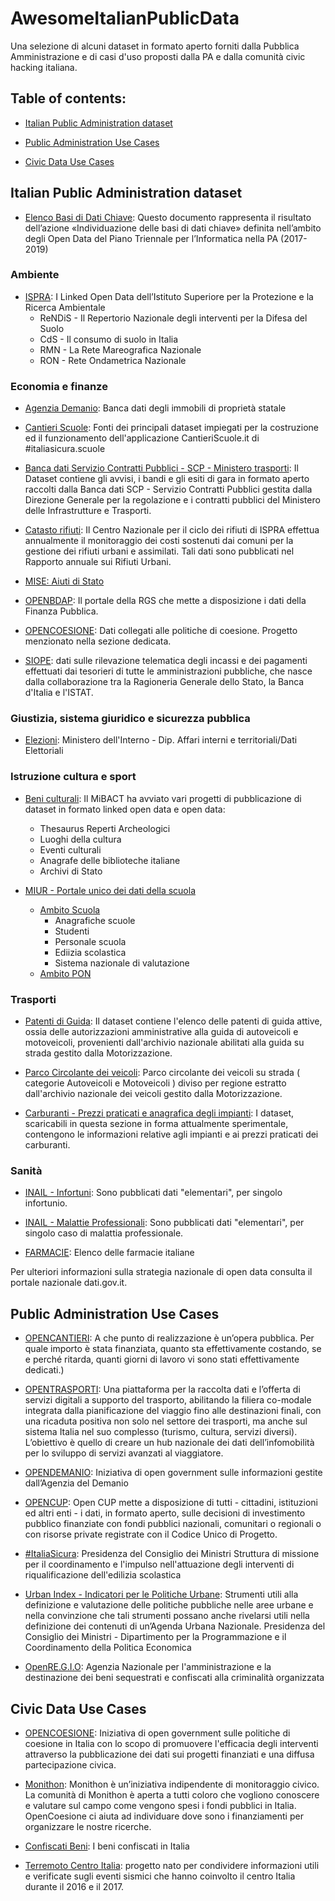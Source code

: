 # AwesomeItalianPublicData
Una selezione di alcuni dataset in formato aperto forniti dalla Pubblica Amministrazione e di casi d'uso proposti dalla PA e dalla comunità civic hacking italiana.


## Table of contents:

* [Italian Public Administration dataset](#PAdataset)

* [Public Administration Use Cases](#PADatausecases)

* [Civic Data Use Cases](#CivicDatausecases)


## Italian Public Administration dataset <a name="PAdataset"></a>

* [Elenco Basi di Dati Chiave](http://elenco-basi-di-dati-chiave.readthedocs.io/it/latest/): Questo documento rappresenta il risultato dell’azione «Individuazione delle basi di dati chiave» definita nell’ambito degli Open Data del Piano Triennale per l’Informatica nella PA (2017-2019)

### Ambiente

* [ISPRA](http://dati.isprambiente.it/id/catalogue/): I Linked Open Data dell’Istituto Superiore per la Protezione e la Ricerca Ambientale
  * ReNDiS - Il Repertorio Nazionale degli interventi per la Difesa del Suolo
  * CdS - Il consumo di suolo in Italia
  * RMN - La Rete Mareografica Nazionale
  * RON - Rete Ondametrica Nazionale


### Economia e finanze

* [Agenzia Demanio](https://dati.agenziademanio.it/#/opendata): Banca dati degli immobili di proprietà statale 

* [Cantieri Scuole](http://www.cantieriscuole.it/open_data.aspx): Fonti dei principali dataset impiegati per la costruzione ed il funzionamento dell'applicazione CantieriScuole.it di #italiasicura.scuole

* [Banca dati Servizio Contratti Pubblici - SCP - Ministero trasporti](http://dati.mit.gov.it/catalog/dataset/scp): Il Dataset contiene gli avvisi, i bandi e gli esiti di gara in formato aperto raccolti dalla Banca dati SCP - Servizio Contratti Pubblici gestita dalla Direzione Generale per la regolazione e i contratti pubblici del Ministero delle Infrastrutture e Trasporti. 

* [Catasto rifiuti](http://www.catasto-rifiuti.isprambiente.it): Il Centro Nazionale per il ciclo dei rifiuti di ISPRA effettua annualmente il monitoraggio dei costi sostenuti dai comuni per la gestione dei rifiuti urbani e assimilati. Tali dati sono pubblicati nel Rapporto annuale sui Rifiuti Urbani.

* [MISE: Aiuti di Stato](http://www.sviluppoeconomico.gov.it/index.php/it/open-data/elenco-dataset)

* [OPENBDAP](https://bdap-opendata.mef.gov.it/catalog): Il portale della RGS che mette a disposizione i dati della Finanza Pubblica.

* [OPENCOESIONE](https://opencoesione.gov.it): Dati collegati alle politiche di coesione. Progetto menzionato nella sezione dedicata.

* [SIOPE](https://www.siope.it/Siope/): dati sulle rilevazione telematica degli incassi e dei pagamenti effettuati dai tesorieri di tutte le amministrazioni pubbliche, che nasce dalla collaborazione tra la Ragioneria Generale dello Stato, la Banca d'Italia e l'ISTAT.


### Giustizia, sistema giuridico e sicurezza pubblica

* [Elezioni](http://dait.interno.gov.it/elezioni/open-data/): Ministero dell'Interno - Dip. Affari interni e territoriali/Dati Elettoriali


### Istruzione cultura e sport

* [Beni culturali](http://dati.istruzione.it/opendata/opendata/catalogo/): Il MiBACT ha avviato vari progetti di pubblicazione di dataset in formato linked open data e open data:
  * Thesaurus Reperti Archeologici	
  * Luoghi della cultura	
  * Eventi culturali	
  * Anagrafe delle biblioteche italiane	
  * Archivi di Stato

* [MIUR - Portale unico dei dati della scuola](http://dati.istruzione.it/opendata/opendata/) 
   * [Ambito Scuola](http://dati.istruzione.it/opendata/opendata/catalogo/#Scuola)
     * Anagrafiche scuole
     * Studenti
     * Personale scuola
     * Ediizia scolastica
     * Sistema nazionale di valutazione
  * [Ambito PON](http://dati.istruzione.it/opendata/opendata/catalogo/#PON) 
  
  

### Trasporti

* [Patenti di Guida](http://dati.mit.gov.it/catalog/dataset/patenti): Il dataset contiene l'elenco delle patenti di guida attive, ossia delle autorizzazioni amministrative alla guida di autoveicoli e motoveicoli, provenienti dall'archivio nazionale abilitati alla guida su strada gestito dalla Motorizzazione.

* [Parco Circolante dei veicoli](http://dati.mit.gov.it/catalog/dataset/parco-circolante-dei-veicoli): Parco circolante dei veicoli su strada ( categorie Autoveicoli e Motoveicoli ) diviso per regione estratto dall'archivio nazionale dei veicoli gestito dalla Motorizzazione.

* [Carburanti - Prezzi praticati e anagrafica degli impianti](http://www.sviluppoeconomico.gov.it/index.php/it/open-data/elenco-dataset/2032336-carburanti-prezzi-praticati-e-anagrafica-degli-impianti): I dataset, scaricabili in questa sezione in forma attualmente sperimentale, contengono le informazioni relative agli impianti e ai prezzi praticati dei carburanti.

### Sanità

* [INAIL - Infortuni](https://dati.inail.it/opendata/default/Infortuni/index.html): Sono pubblicati dati "elementari", per singolo infortunio.

* [INAIL - Malattie Professionali](https://dati.inail.it/opendata/default/Malattieprofessionali/index.html): Sono pubblicati dati "elementari", per singolo caso di malattia professionale.

* [FARMACIE](http://www.dati.salute.gov.it/dati/dettaglioDataset.jsp?menu=dati&idPag=5): Elenco delle farmacie italiane

Per ulteriori informazioni sulla strategia nazionale di open data consulta il portale nazionale dati.gov.it.

## Public Administration Use Cases <a name="PADatausecases"></a>

* [OPENCANTIERI](http://opencantieri.mit.gov.it/): A che punto di realizzazione è un’opera pubblica. Per quale importo è stata finanziata, quanto sta effettivamente costando, se e perché ritarda, quanti giorni di lavoro vi sono stati effettivamente dedicati.)

* [OPENTRASPORTI](http://opentransport.mit.gov.it/): Una piattaforma per la raccolta dati e l’offerta di servizi digitali a supporto del trasporto, abilitando la filiera co-modale integrata dalla pianificazione del viaggio fino alle destinazioni finali, con una ricaduta positiva non solo nel settore dei trasporti, ma anche sul sistema Italia nel suo complesso (turismo, cultura, servizi diversi). L’obiettivo è quello di creare un hub nazionale dei dati dell’infomobilità per lo sviluppo di  servizi avanzati al viaggiatore.

* [OPENDEMANIO](https://dati.agenziademanio.it): Iniziativa di open government sulle informazioni gestite dall’Agenzia del Demanio

* [OPENCUP](http://opencup.gov.it/it/opendata): Open CUP mette a disposizione di tutti - cittadini, istituzioni ed altri enti - i dati, in formato aperto, sulle decisioni di investimento pubblico finanziate con fondi pubblici nazionali, comunitari o regionali o con risorse private registrate con il Codice Unico di Progetto. 

* [#ItaliaSicura](http://www.cantieriscuole.it/webgis.aspx): Presidenza del Consiglio dei Ministri
Struttura di missione per il coordinamento e l'impulso nell'attuazione degli interventi di riqualificazione dell'edilizia scolastica

* [Urban Index - Indicatori per le Politiche Urbane](https://www.urbanindex.it/): Strumenti utili alla definizione e valutazione delle politiche pubbliche nelle aree urbane e nella convinzione che tali strumenti possano anche rivelarsi utili nella definizione dei contenuti di un’Agenda Urbana Nazionale. Presidenza del Consiglio dei Ministri - Dipartimento per la Programmazione e il Coordinamento della Politica Economica

* [OpenRE.G.I.O](https://openregio.it): Agenzia Nazionale per l'amministrazione e la destinazione dei beni sequestrati e confiscati alla criminalità organizzata


## Civic Data Use Cases <a name="CivicDatausecases"></a> 

* [OPENCOESIONE](https://opencoesione.gov.it): Iniziativa di open government sulle politiche di coesione in Italia con lo scopo di promuovere l'efficacia degli interventi attraverso la pubblicazione dei dati sui progetti finanziati e una diffusa partecipazione civica. 

* [Monithon](http://www.monithon.it): Monithon è un’iniziativa indipendente di monitoraggio civico. La comunità di Monithon è aperta a tutti coloro che vogliono conoscere e valutare sul campo come vengono spesi i fondi pubblici in Italia. OpenCoesione ci aiuta ad individuare dove sono i finanziamenti per organizzare le nostre ricerche.

* [Confiscati Beni](http://www.confiscatibene.it/it/i-beni-confiscati-italia): I beni confiscati in Italia

* [Terremoto Centro Italia](https://terremotocentroitalia.info/about/): progetto nato per condividere informazioni utili e verificate sugli eventi sismici che hanno coinvolto il centro Italia durante il 2016 e il 2017.



